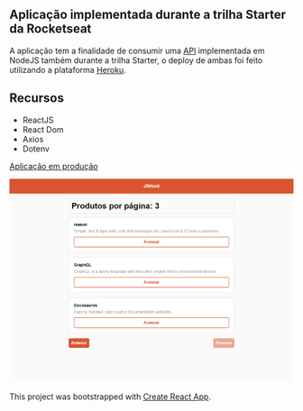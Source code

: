 ## Aplicação implementada durante a trilha Starter da Rocketseat
 
A aplicação tem a finalidade de consumir uma [API](https://api-node2020.herokuapp.com/) implementada em NodeJS também durante a trilha Starter, o deploy de ambas foi feito utilizando a plataforma [Heroku](https://www.heroku.com/).

## Recursos
- ReactJS
- React Dom
- Axios
- Dotenv

[Aplicação em produção](https://aad-hunt.herokuapp.com/)


![](./assets_readme/screen.png)



This project was bootstrapped with [Create React App](https://github.com/facebook/create-react-app).